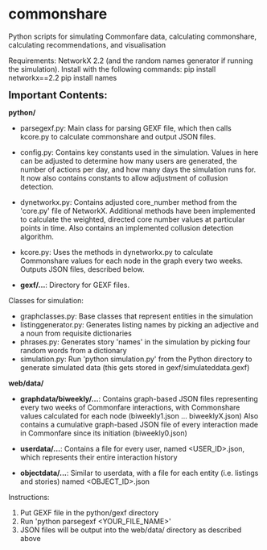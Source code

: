 # commonshare
Python scripts for simulating Commonfare data, calculating commonshare, calculating recommendations, and visualisation

Requirements:
NetworkX 2.2 (and the random names generator if running the simulation). Install with the following commands:
pip install networkx==2.2
pip install names

<b style="font-size:20px">Important Contents:</b>

<b>python/</b>

- parsegexf.py: Main class for parsing GEXF file, which then calls kcore.py to calculate commonshare and output JSON files.

- config.py: Contains key constants used in the simulation. Values in here can be adjusted to determine how many users are generated, the number of actions per day, and how many days the simulation runs for. It now also contains constants to allow adjustment of collusion detection.

- dynetworkx.py: Contains adjusted core_number method from the 'core.py' file of NetworkX. Additional methods have been implemented to calculate the weighted, directed core number values at particular points in time. Also contains an implemented collusion detection algorithm. 

- kcore.py: Uses the methods in dynetworkx.py to calculate Commonshare values for each node in the graph every two weeks. Outputs JSON files, described below. 

- <b>gexf/...</b>: Directory for GEXF files. 

Classes for simulation:
- graphclasses.py: Base classes that represent entities in the simulation
- listinggenerator.py: Generates listing names by picking an adjective and a noun from requisite dictionaries
- phrases.py: Generates story 'names' in the simulation by picking four random words from a dictionary
- simulation.py: Run 'python simulation.py' from the Python directory to generate simulated data (this gets stored in gexf/simulateddata.gexf)

<b>web/data/</b>

- <b>graphdata/biweekly/...</b>: Contains graph-based JSON files representing every two weeks of Commonfare interactions, with Commonshare values calculated for each node (biweekly1.json ... biweeklyX.json)
    Also contains a cumulative graph-based JSON file of every interaction made in Commonfare since its initiation (biweekly0.json)

- <b>userdata/...</b>: Contains a file for every user, named <USER_ID>.json, which represents their entire interaction history
  
- <b>objectdata/...</b>: Similar to userdata, with a file for each entity (i.e. listings and stories) named <OBJECT_ID>.json

Instructions:
1. Put GEXF file in the python/gexf directory
2. Run 'python parsegexf <YOUR_FILE_NAME>'
3. JSON files will be output into the web/data/ directory as described above
